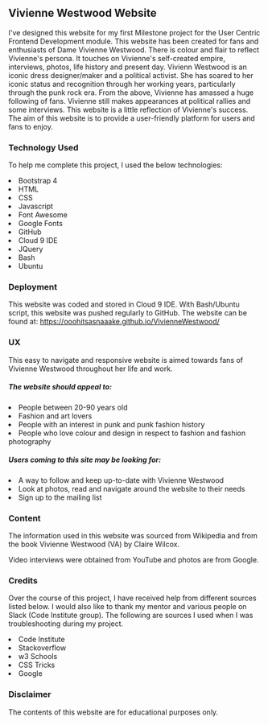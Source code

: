 <h2>Vivienne Westwood Website</h2>

I've designed this website for my first Milestone project for the User Centric Frontend Development module.
This website has been created for fans and enthusiasts of Dame Vivienne Westwood. 
There is colour and flair to reflect Vivienne's persona. It touches on Vivienne's self-created empire, interviews, photos, life history and present day.
Vivienn Westwood is an iconic dress designer/maker and a political activist. She has soared to her iconic status and recognition through her working years, particularly through the punk rock era.
From the above, Vivienne has amassed a huge following of fans. Vivienne still makes appearances at political rallies and some interviews.
This website is a little reflection of Vivienne's success.
The aim of this website is to provide a user-friendly platform for users and fans to enjoy. 


<h3>Technology Used</h3>

To help me complete this project, I used the below technologies:

<li>Bootstrap 4</li>
<li>HTML</li>
<li>CSS</li>
<li>Javascript</li>
<li>Font Awesome</li>
<li>Google Fonts</li>
<li>GitHub</li>
<li>Cloud 9 IDE</li>
<li>JQuery</li>
<li>Bash</li>
<li>Ubuntu</li>



<h3>Deployment</h3>

This website was coded and stored in Cloud 9 IDE. With Bash/Ubuntu script, this website was pushed regularly to GitHub.
The website can be found at: https://ooohitsasnaaake.github.io/VivienneWestwood/

<h3>UX</h3>

This easy to navigate and responsive website is aimed towards fans of Vivienne Westwood throughout her life and work.
<h5><i>The website should appeal to:</i></h5>
<li>People between 20-90 years old</li>
<li>Fashion and art lovers</li>
<li>People with an interest in punk and punk fashion history</li>
<li>People who love colour and design in respect to fashion and fashion photography

<h5><i>Users coming to this site may be looking for:</i></h5>
<li>A way to follow and keep up-to-date with Vivienne Westwood</li>
<li>Look at photos, read and navigate around the website to their needs</li>
<li>Sign up to the mailing list</li>



<h3>Content</h3>

The information used in this website was sourced from Wikipedia and from the book Vivienne Westwood (VA) by Claire Wilcox.

Video interviews were obtained from YouTube and photos are from Google. 

<h3>Credits</h3>

Over the course of this project, I have received help from different sources listed below. I would also like to thank my mentor and various people on Slack (Code Institute group).
The following are sources I used when I was troubleshooting during my project.

<li>Code Institute</li>
<li>Stackoverflow</li>
<li>w3 Schools</li>
<li>CSS Tricks</li>
<li>Google</li>


<h3>Disclaimer</h3>

The contents of this website are for educational purposes only.
